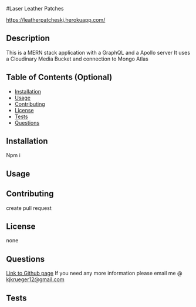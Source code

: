 #Laser Leather Patches
 
 https://leatherpatcheskj.herokuapp.com/

  ## Description
 This is a MERN stack application with a GraphQL and a Apollo server
 It uses a Cloudinary Media Bucket and connection to Mongo Atlas

  ## Table of Contents (Optional)
  
  - [Installation](#installation)
  - [Usage](#usage)
  - [Contributing](#contributing)
  - [License](#license)
  - [Tests](#tests)
  - [Questions](#questions)

  ## Installation
  Npm i

  
  
  
  ## Usage
  

 
  
  ## Contributing
  create pull request 
  
  
  
  ## License
  none
    
    

  

  
  
  
  ## Questions
  [Link to Github page](https://github.com/KuJo7721)
  If you need any more information please email me @ kjkrueger12@gmail.com
  
  
  
  ## Tests
  
  
  
